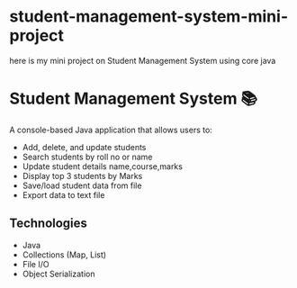 # student-management-system-mini-project
here is my mini project on Student Management System using core java 

# Student Management System 📚

A console-based Java application that allows users to:
- Add, delete, and update students
- Search students by roll no or name
- Update student details name,course,marks
- Display top 3 students by Marks
- Save/load student data from file
- Export data to text file

## Technologies
- Java
- Collections (Map, List)
- File I/O
- Object Serialization
